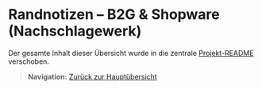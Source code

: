 # Randnotizen – B2G & Shopware (Nachschlagewerk)

Der gesamte Inhalt dieser Übersicht wurde in die zentrale [Projekt-README](../README.md) verschoben.

> **Navigation:** [Zurück zur Hauptübersicht](../README.md)
